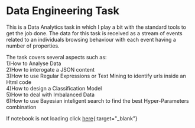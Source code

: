 # Data Engineering Task

This is a Data Analytics task in which I play a bit with the standard tools to get the job done. The data for this task is received as a stream of events related to an individuals browsing behaviour with each event having a number of properties.<br>

The task covers several aspects such as:<br>
1)How to Analyse Data <br>
2)How to interogate a JSON content <br>
3)How to use Regular Expressions or Text Mining to identify urls inside an Html code <br>
4)How to design a Classification Model <br>
5)How to deal with Imbalanced Data <br>
6)How to use Bayesian inteligent search to find the best Hyper-Parameters combination

If notebook is not loading click [here](https://nbviewer.jupyter.org/github/valdojoao/Data-Engineering/blob/master/task.ipynb){:target="_blank"} 


